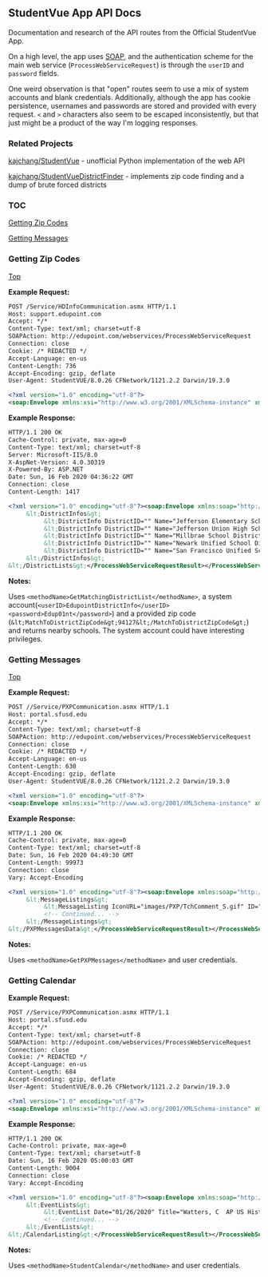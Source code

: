 ## StudentVue App API Docs

Documentation and research of the API routes from the Official StudentVue App.

On a high level, the app uses [SOAP](https://en.wikipedia.org/wiki/SOAP), and the authentication scheme for the main web service (`ProcessWebServiceRequest`) is through the `userID` and  `password` fields.

One weird observation is that "open" routes seem to use a mix of system accounts and blank credentials. Additionally, although the app has cookie persistence, usernames and passwords are stored and provided with every request. `<` and `>` characters also seem to be escaped inconsistently, but that just might be a product of the way I'm logging responses.

### Related Projects

[kajchang/StudentVue](https://github.com/kajchang/StudentVue) - unofficial Python implementation of the web API

[kajchang/StudentVueDistrictFinder](https://github.com/kajchang/StudentVueDistrictFinder) - implements zip code finding and a dump of brute forced districts

### TOC
[Getting Zip Codes](#getting-zip-codes)

[Getting Messages](#getting-messages)

### Getting Zip Codes
[Top](#TOC)

**Example Request:**
```xml
POST /Service/HDInfoCommunication.asmx HTTP/1.1
Host: support.edupoint.com
Accept: */*
Content-Type: text/xml; charset=utf-8
SOAPAction: http://edupoint.com/webservices/ProcessWebServiceRequest
Connection: close
Cookie: /* REDACTED */
Accept-Language: en-us
Content-Length: 736
Accept-Encoding: gzip, deflate
User-Agent: StudentVUE/8.0.26 CFNetwork/1121.2.2 Darwin/19.3.0

<?xml version="1.0" encoding="utf-8"?>
<soap:Envelope xmlns:xsi="http://www.w3.org/2001/XMLSchema-instance" xmlns:xsd="http://www.w3.org/2001/XMLSchema" xmlns:soap="http://schemas.xmlsoap.org/soap/envelope/"><soap:Body><ProcessWebServiceRequest xmlns="http://edupoint.com/webservices/"><userID>EdupointDistrictInfo</userID><password>Edup01nt</password><skipLoginLog>1</skipLoginLog><parent>0</parent><webServiceHandleName>HDInfoServices</webServiceHandleName><methodName>GetMatchingDistrictList</methodName><paramStr>&lt;Parms&gt;&lt;Key&gt;5E4B7859-B805-474B-A833-FDB15D205D40&lt;/Key&gt;&lt;MatchToDistrictZipCode&gt;94127&lt;/MatchToDistrictZipCode&gt;&lt;/Parms&gt;</paramStr></ProcessWebServiceRequest></soap:Body></soap:Envelope>
```

**Example Response:**
```xml
HTTP/1.1 200 OK
Cache-Control: private, max-age=0
Content-Type: text/xml; charset=utf-8
Server: Microsoft-IIS/8.0
X-AspNet-Version: 4.0.30319
X-Powered-By: ASP.NET
Date: Sun, 16 Feb 2020 04:36:22 GMT
Connection: close
Content-Length: 1417

<?xml version="1.0" encoding="utf-8"?><soap:Envelope xmlns:soap="http://schemas.xmlsoap.org/soap/envelope/" xmlns:xsi="http://www.w3.org/2001/XMLSchema-instance" xmlns:xsd="http://www.w3.org/2001/XMLSchema"><soap:Body><ProcessWebServiceRequestResponse xmlns="http://edupoint.com/webservices/"><ProcessWebServiceRequestResult>&lt;DistrictLists xmlns:xsd="http://www.w3.org/2001/XMLSchema" xmlns:xsi="http://www.w3.org/2001/XMLSchema-instance"&gt;
     &lt;DistrictInfos&gt;
          &lt;DistrictInfo DistrictID="" Name="Jefferson Elementary School District" Address="Daly City CA 94015" PvueURL="https://portal.jsd.k12.ca.us/" /&gt;
          &lt;DistrictInfo DistrictID="" Name="Jefferson Union High School District" Address="Daly City CA 94015" PvueURL="https://genesis.juhsd.net/pxp" /&gt;
          &lt;DistrictInfo DistrictID="" Name="Millbrae School District" Address="Millbrae CA 94030" PvueURL="https://mesdparentvue.millbraesd.org" /&gt;
          &lt;DistrictInfo DistrictID="" Name="Newark Unified School District" Address="Newark CA 94560" PvueURL="https://vue.newarkunified.org/PXP" /&gt;
          &lt;DistrictInfo DistrictID="" Name="San Francisco Unified School District" Address="San Francisco CA 94102" PvueURL="https://portal.sfusd.edu/" /&gt;
     &lt;/DistrictInfos&gt;
&lt;/DistrictLists&gt;</ProcessWebServiceRequestResult></ProcessWebServiceRequestResponse></soap:Body></soap:Envelope>
```

**Notes:**

Uses `<methodName>GetMatchingDistrictList</methodName>`, a system account(`<userID>EdupointDistrictInfo</userID><password>Edup01nt</password>`) and a provided zip code (`&lt;MatchToDistrictZipCode&gt;94127&lt;/MatchToDistrictZipCode&gt;`) and returns nearby schools. The system account could have interesting privileges.

### Getting Messages
[Top](#TOC)

**Example Request:**
```xml
POST //Service/PXPCommunication.asmx HTTP/1.1
Host: portal.sfusd.edu
Accept: */*
Content-Type: text/xml; charset=utf-8
SOAPAction: http://edupoint.com/webservices/ProcessWebServiceRequest
Connection: close
Cookie: /* REDACTED */
Accept-Language: en-us
Content-Length: 630
Accept-Encoding: gzip, deflate
User-Agent: StudentVUE/8.0.26 CFNetwork/1121.2.2 Darwin/19.3.0

<?xml version="1.0" encoding="utf-8"?>
<soap:Envelope xmlns:xsi="http://www.w3.org/2001/XMLSchema-instance" xmlns:xsd="http://www.w3.org/2001/XMLSchema" xmlns:soap="http://schemas.xmlsoap.org/soap/envelope/"><soap:Body><ProcessWebServiceRequest xmlns="http://edupoint.com/webservices/"><userID>/* REDACTED */</userID><password>/* REDACTED */</password><skipLoginLog>1</skipLoginLog><parent>0</parent><webServiceHandleName>PXPWebServices</webServiceHandleName><methodName>GetPXPMessages</methodName><paramStr>&lt;Parms&gt;&lt;childIntID&gt;0&lt;/childIntID&gt;&lt;/Parms&gt;</paramStr></ProcessWebServiceRequest></soap:Body></soap:Envelope>
```

**Example Response:**
```xml
HTTP/1.1 200 OK
Cache-Control: private, max-age=0
Content-Type: text/xml; charset=utf-8
Date: Sun, 16 Feb 2020 04:49:30 GMT
Content-Length: 99973
Connection: close
Vary: Accept-Encoding

<?xml version="1.0" encoding="utf-8"?><soap:Envelope xmlns:soap="http://schemas.xmlsoap.org/soap/envelope/" xmlns:xsi="http://www.w3.org/2001/XMLSchema-instance" xmlns:xsd="http://www.w3.org/2001/XMLSchema"><soap:Body><ProcessWebServiceRequestResponse xmlns="http://edupoint.com/webservices/"><ProcessWebServiceRequestResult>&lt;PXPMessagesData xmlns:xsd="http://www.w3.org/2001/XMLSchema" xmlns:xsi="http://www.w3.org/2001/XMLSchema-instance"&gt;
     &lt;MessageListings&gt;
          &lt;MessageListing IconURL="images/PXP/TchComment_S.gif" ID="D9CD897E-E50F-44F9-92B5-A19CE021BB1E" BeginDate="02/07/2020 08:06:00" Type="StudentActivity" Subject="Kai - AP Physics 1B: Week 6 Assignment -- 40 HW Points (2/7/2020)" Content="&amp;lt;p&amp;gt;The assignment for this week is...&amp;lt;/p&amp;gt;&amp;#xD;&amp;#xA;&amp;#xD;&amp;#xA;&amp;lt;p&amp;gt;Chapter 13 (p. 423-429):&amp;lt;br /&amp;gt;&amp;#xD;&amp;#xA;Conceptual Exercises 3, 7, 10, 14&amp;lt;br /&amp;gt;&amp;#xD;&amp;#xA;Problems 2, 6, 9, 12, 18, 20, 31, 34, 41, 47, 51, 52, 58, 64, 67, 74&amp;lt;/p&amp;gt;&amp;#xD;&amp;#xA;&amp;#xD;&amp;#xA;&amp;lt;p&amp;gt;The relevant reading is most of Chapter 13 (except sections 13-7 and 13-8).&amp;lt;/p&amp;gt;" Read="false" Deletable="true" From="Scott Dickerman" SubjectNoHTML="Kai - AP Physics 1B: Week 6 Assignment -- 40 HW Points (2/7/2020)" /&gt;
          <!-- Continued... -->
     &lt;/MessageListings&gt;
&lt;/PXPMessagesData&gt;</ProcessWebServiceRequestResult></ProcessWebServiceRequestResponse></soap:Body></soap:Envelope>
```

**Notes:**

Uses `<methodName>GetPXPMessages</methodName>` and user credentials.

### Getting Calendar

**Example Request:**
```xml
POST //Service/PXPCommunication.asmx HTTP/1.1
Host: portal.sfusd.edu
Accept: */*
Content-Type: text/xml; charset=utf-8
SOAPAction: http://edupoint.com/webservices/ProcessWebServiceRequest
Connection: close
Cookie: /* REDACTED */
Accept-Language: en-us
Content-Length: 684
Accept-Encoding: gzip, deflate
User-Agent: StudentVUE/8.0.26 CFNetwork/1121.2.2 Darwin/19.3.0

<?xml version="1.0" encoding="utf-8"?>
<soap:Envelope xmlns:xsi="http://www.w3.org/2001/XMLSchema-instance" xmlns:xsd="http://www.w3.org/2001/XMLSchema" xmlns:soap="http://schemas.xmlsoap.org/soap/envelope/"><soap:Body><ProcessWebServiceRequest xmlns="http://edupoint.com/webservices/"><userID>/* REDACTED */</userID><password>/* REDACTED */</password><skipLoginLog>1</skipLoginLog><parent>0</parent><webServiceHandleName>PXPWebServices</webServiceHandleName><methodName>StudentCalendar</methodName><paramStr>&lt;Parms&gt; &lt;childIntID&gt;0&lt;/childIntID&gt; &lt;RequestDate&gt;02/15/2020&lt;/RequestDate&gt;  &lt;/Parms&gt;</paramStr></ProcessWebServiceRequest></soap:Body></soap:Envelope>
```

**Example Response:**
```xml
HTTP/1.1 200 OK
Cache-Control: private, max-age=0
Content-Type: text/xml; charset=utf-8
Date: Sun, 16 Feb 2020 05:00:03 GMT
Content-Length: 9004
Connection: close
Vary: Accept-Encoding

<?xml version="1.0" encoding="utf-8"?><soap:Envelope xmlns:soap="http://schemas.xmlsoap.org/soap/envelope/" xmlns:xsi="http://www.w3.org/2001/XMLSchema-instance" xmlns:xsd="http://www.w3.org/2001/XMLSchema"><soap:Body><ProcessWebServiceRequestResponse xmlns="http://edupoint.com/webservices/"><ProcessWebServiceRequestResult>&lt;CalendarListing xmlns:xsd="http://www.w3.org/2001/XMLSchema" xmlns:xsi="http://www.w3.org/2001/XMLSchema-instance" SchoolBegDate="08/19/2019" SchoolEndDate="06/02/2020" MonthBegDate="01/26/2020" MonthEndDate="02/29/2020"&gt;
     &lt;EventLists&gt;
          &lt;EventList Date="01/26/2020" Title="Watters, C  AP US History B(5) : Chapter 18 SAQ  - Score: 80.00" Icon="assignment.png" AGU="0" DayType="Assignment" StartTime="" Link="ASSIGNMENTS" DGU="1592243" ViewType="2" AddLinkData="F9F118EC-276A-4CD9-A69C-524BA16456CD" /&gt;
          <!-- Continued... -->
     &lt;/EventLists&gt;
&lt;/CalendarListing&gt;</ProcessWebServiceRequestResult></ProcessWebServiceRequestResponse></soap:Body></soap:Envelope>
```

**Notes:**

Uses `<methodName>StudentCalendar</methodName>` and user credentials.
